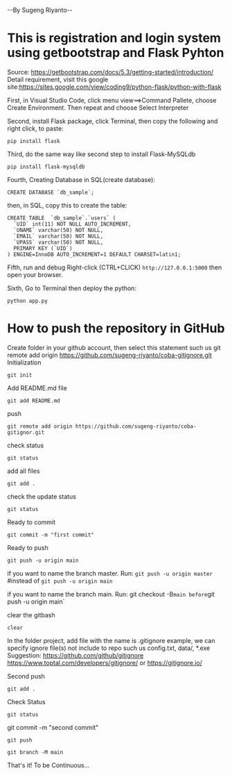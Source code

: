 ﻿--By Sugeng Riyanto--
# This is registration and login system using getbootstrap and Flask Pyhton
Source: https://getbootstrap.com/docs/5.3/getting-started/introduction/
Detail requirement, visit this google site:https://sites.google.com/view/coding9/python-flask/python-with-flask

First, in Visual Studio Code, click menu view==>Command Pallete, choose Create Environment. Then repeat and choose Select Interpreter

Second, install Flask package, click Terminal, then copy the following and right click, to paste:

    pip install flask

Third, do the same way like second step to install Flask-MySQLdb

    pip install flask-mysqldb

Fourth, Creating Database in SQL(create database):

    CREATE DATABASE `db_sample`; 

then, in SQL, copy this to create the table:

    CREATE TABLE  `db_sample`.`users` (
      `UID` int(11) NOT NULL AUTO_INCREMENT,
      `UNAME` varchar(50) NOT NULL,
      `EMAIL` varchar(50) NOT NULL,
      `UPASS` varchar(50) NOT NULL,
      PRIMARY KEY (`UID`)
    ) ENGINE=InnoDB AUTO_INCREMENT=1 DEFAULT CHARSET=latin1;

Fifth, run and debug
Right-click (CTRL+CLICK) `http://127.0.0.1:5000` then open your browser.

Sixth, Go to Terminal then deploy the python:

    python app.py

# How to push the repository in GitHub
Create folder in your github account, then select this statement such us git remote add origin https://github.com/sugeng-riyanto/coba-gitignore.git 
Initialization

    git init

 Add README.md file
    
    git add README.md

push

    git remote add origin https://github.com/sugeng-riyanto/coba-gitignor.git 

check status

    git status

add all files

    git add .

check the update status

    git status

Ready to commit

    git commit -m "first commit"

Ready to push

    git push -u origin main

if you want to name the branch master. Run:
`git push -u origin master` #instead of `git push -u origin main`

if you want to name the branch main. Run:
git checkout -B` main before `git push -u origin main`

clear the gitbash

    clear

In the folder project, add file with the name is .gitignore
example, we can specify ignore file(s) not include to repo such us config.txt, data/, *.exe
Suggestion: https://github.com/github/gitignore
https://www.toptal.com/developers/gitignore/ or https://gitignore.io/

Second push

    git add .

Check Status

    git status

git commit -m "second commit"

    git push

    git branch -M main

That's it! To be Continuous...

